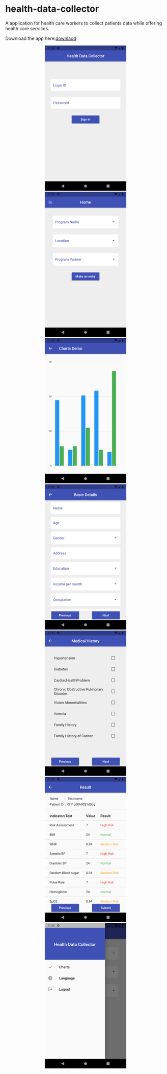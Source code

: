 # health-data-collector
A application for health care workers to collect patients data while offering health care services.

Download the app here:[downlaod](app-release.apk)

<p align="center">
  <img src="Screenshot_1622094897.png" width="256" height="455">
  <img src="Screenshot_1622094902.png" width="256" height="455">
  <img src="Screenshot_1622094912.png" width="256" height="455">
  <img src="Screenshot_1622094918.png" width="256" height="455">
  <img src="Screenshot_1622094922.png" width="256" height="455">
  <img src="Screenshot_1622094937.png" width="256" height="455">
  <img src="Screenshot_1622094952.png" width="256" height="455">
</p>
